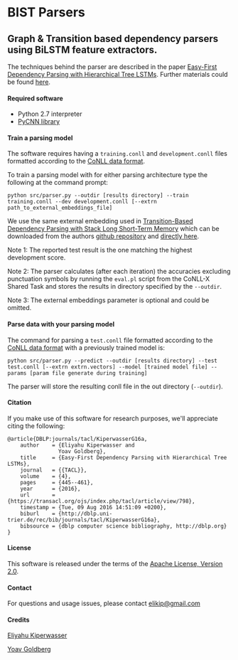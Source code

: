 # BIST Parsers
## Graph & Transition based dependency parsers using BiLSTM feature extractors.

The techniques behind the parser are described in the paper [Easy-First Dependency Parsing with Hierarchical Tree LSTMs](https://www.transacl.org/ojs/index.php/tacl/article/viewFile/798/208). Further materials could be found [here](http://elki.cc/#/article/Easy-First%20Dependency%20Parsing%20with%20Hierarchical%20Tree%20LSTMs). 

#### Required software

 * Python 2.7 interpreter
 * [PyCNN library](https://github.com/clab/cnn-v1/tree/master/pycnn)

#### Train a parsing model

The software requires having a `training.conll` and `development.conll` files formatted according to the [CoNLL data format](http://ilk.uvt.nl/conll/#dataformat).

To train a parsing model with for either parsing architecture type the following at the command prompt:

    python src/parser.py --outdir [results directory] --train training.conll --dev development.conll [--extrn path_to_external_embeddings_file]

We use the same external embedding used in [Transition-Based Dependency Parsing with Stack Long Short-Term Memory](http://arxiv.org/abs/1505.08075) which can be downloaded from the authors [github repository](https://github.com/clab/lstm-parser/) and [directly here](https://drive.google.com/file/d/0B8nESzOdPhLsdWF2S1Ayb1RkTXc/view?usp=sharing).

Note 1: The reported test result is the one matching the highest development score.

Note 2: The parser calculates (after each iteration) the accuracies excluding punctuation symbols by running the `eval.pl` script from the CoNLL-X Shared Task and stores the results in directory specified by the `--outdir`.

Note 3: The external embeddings parameter is optional and could be omitted.

#### Parse data with your parsing model

The command for parsing a `test.conll` file formatted according to the [CoNLL data format](http://ilk.uvt.nl/conll/#dataformat) with a previously trained model is:

    python src/parser.py --predict --outdir [results directory] --test test.conll [--extrn extrn.vectors] --model [trained model file] --params [param file generate during training]

The parser will store the resulting conll file in the out directory (`--outdir`).

#### Citation

If you make use of this software for research purposes, we'll appreciate citing the following:

    @article{DBLP:journals/tacl/KiperwasserG16a,
        author    = {Eliyahu Kiperwasser and
                    Yoav Goldberg},
        title     = {Easy-First Dependency Parsing with Hierarchical Tree LSTMs},
        journal   = {{TACL}},
        volume    = {4},
        pages     = {445--461},
        year      = {2016},
        url       = {https://transacl.org/ojs/index.php/tacl/article/view/798},
        timestamp = {Tue, 09 Aug 2016 14:51:09 +0200},
        biburl    = {http://dblp.uni-trier.de/rec/bib/journals/tacl/KiperwasserG16a},
        bibsource = {dblp computer science bibliography, http://dblp.org}
    }

#### License

This software is released under the terms of the [Apache License, Version 2.0](http://www.apache.org/licenses/LICENSE-2.0).

#### Contact

For questions and usage issues, please contact elikip@gmail.com

#### Credits

[Eliyahu Kiperwasser](http://elki.cc)

[Yoav Goldberg](https://www.cs.bgu.ac.il/~yoavg/uni/)

